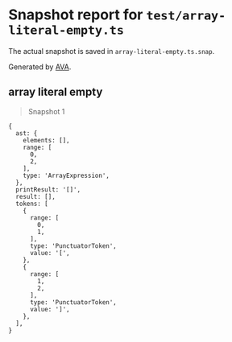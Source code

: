 # Snapshot report for `test/array-literal-empty.ts`

The actual snapshot is saved in `array-literal-empty.ts.snap`.

Generated by [AVA](https://avajs.dev).

## array literal empty

> Snapshot 1

    {
      ast: {
        elements: [],
        range: [
          0,
          2,
        ],
        type: 'ArrayExpression',
      },
      printResult: '[]',
      result: [],
      tokens: [
        {
          range: [
            0,
            1,
          ],
          type: 'PunctuatorToken',
          value: '[',
        },
        {
          range: [
            1,
            2,
          ],
          type: 'PunctuatorToken',
          value: ']',
        },
      ],
    }
